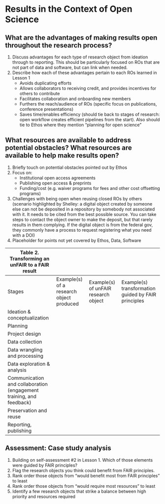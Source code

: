 # Results in the Context of Open Science

## What are the advantages of making results open throughout the research process? 

1. Discuss advantages for each type of research object from ideation through to reporting. This should be particularly focused on ROs that are not part of data and software, but can link when needed. 
2. Describe how each of these advantages pertain to each ROs learned in Lesson 1
	* Avoids duplicating efforts 
	* Allows collaborators to receiving credit, and provides incentives for others to contribute
	* Facilitates collaboration and onboarding new members
	* Furthers the reach/audience of ROs (specific focus on publications, conference presentations) 
	* Saves time/enables efficiency (should tie back to stages of research: open workflow creates efficient pipelines from the start). Also should tie to Ethos where they mention “planning for open science” 

## What resources are available to address potential obstacles? What resources are available to help make results open? 

1. Briefly touch on potential obstacles pointed out by Ethos 
2. Focus on: 
	* Institutional open access agreements
	* Publishing open access & preprints
	* Funding/cost (e.g. waiver programs for fees and other cost offsetting programs)
3. Challenges with being open when reusing closed ROs by others (scenario highlighted by Shelley: a digital object created by someone else can not be deposited in a repository by somebody not associated with it. It needs to be cited from the best possible source. You can take steps to contact the object owner to make the deposit, but that rarely results in them complying. If the digital object is from the federal gov, they commonly have a process to request registering what you need with a DOI)
4. Placeholder for points not yet covered by Ethos, Data, Software

| Table 2. Transforming an unFAIR to a FAIR result                    |                                          |                                      |                                                     |
|---------------------------------------------------------------------|------------------------------------------|--------------------------------------|-----------------------------------------------------|
| Stages                                                              | Example(s) of a research object produced | Example(s) of unFAIR research object | Example(s) transformation guided by FAIR principles |
| Ideation & conceptualization                                        |                                          |                                      |                                                     |
| Planning                                                            |                                          |                                      |                                                     |
| Project design                                                      |                                          |                                      |                                                     |
| Data collection                                                     |                                          |                                      |                                                     |
| Data wrangling and processing                                       |                                          |                                      |                                                     |
| Data exploration & analysis                                         |                                          |                                      |                                                     |
| Communication and collaboration (engagement training, and feedback) |                                          |                                      |                                                     |
| Preservation and reuse                                              |                                          |                                      |                                                     |
| Reporting, publishing                                               |                                          |                                      |                                                     |
## Assessment: Case study analysis 

1. Building on self-assessment #2 in Lesson 1. Which of those elements were guided by FAIR principles? 
2. Flag the research objects you think could benefit from FAIR principles. 
3. Rank order those objects from “would benefit most from FAIR principles” to least
4. Rank order those objects from “would require most resources” to least 
5. Identify a few research objects that strike a balance between high priority and resources required 
 
